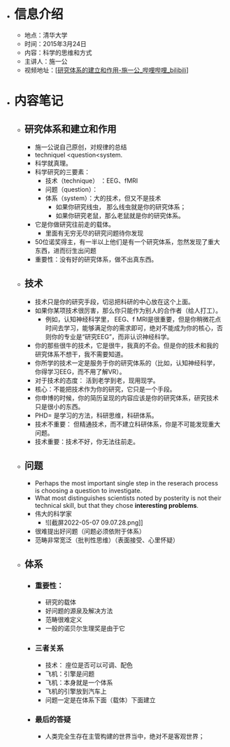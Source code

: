 - # 信息介绍
	- 地点：清华大学
	- 时间：2015年3月24日
	- 内容：科学的思维和方式
	- 主讲人：施一公
	- 视频地址：[[研究体系的建立和作用-施一公_哔哩哔哩_bilibili](https://www.bilibili.com/video/BV1D4411u78J/?spm_id_from=333.788.videocard.5)]
- # 内容笔记
	- ## 研究体系和建立和作用
		- 施一公说自己原创，对规律的总结
		- techniquel <question<system.
		- 科学就真理。
		- 科学研究的三要素：
			- 技术（technique） ：EEG、fMRI
			-  问题（question）：
			-  体系（system）：大的技术，但又不是技术
				- 如果你研究线虫， 那么线虫就是你的研究体系；
				- 如果你研究老鼠，那么老鼠就是你的研究体系。
		- 它是你做研究往前走的载体。
			- 里面有无穷无尽的研究问题待你发现
		- 50位诺奖得主，有一半以上他们是有一个研究体系，忽然发现了重大东西，进而衍生出问题
		- 重要性：没有好的研究体系，做不出真东西。
	- ## 技术
		- 技术只是你的研究手段，切忌把科研的中心放在这个上面。
		- 如果你某项技术很厉害，那么你只能作为别人的合作者（给人打工）。
			- 例如，认知神经科学里， EEG、f MRI是很重要，但是你稍微花点时间去学习，能够满足你的需求即可，绝对不能成为你的核心，否则你的专业是“研究EEG”，而非认识神经科学。
		- 你的那些很牛的技术，它是很牛，我真的不会。但是你的技术和我的研究体系不想干，我不需要知道。
		- 你所学的技术一定是服务于你的研究体系的（比如，认知神经科学，你得学习EEG，而不用了解VR）。
		- 对于技术的态度： 活到老学到老，现用现学。
		- 核心：不能把技术作为你的研究，它只是一个手段。
		- 你申博的时候，你的简历呈现的内容应该是你的研究体系，研究技术只是很小的东西。
		- PHD= 是学习的方法，科研思维，科研体系。
		- 技术不重要： 但精通技术，而不建立科研体系，你是不可能发现重大问题。
		- 技术重要：技术不好，你无法往前走。
	- ## 问题
		- Perhaps the most important single step in the reserach process is choosing a question to investigate.
		- What most distinguishes scientists noted by posterity is not their technical skill, but that they chose **interesting problems**.
		- 伟大的科学家
			- ![[截屏2022-05-07 09.07.28.png]]
		- 很难提出好问题（问题必须依附于体系）
		- 范畴非常宽泛（批判性思维）（表面接受、心里怀疑）
	- ## 体系
		- ### 重要性：
			- 研究的载体
			- 好问题的源泉及解决方法
			- 范畴很难定义 
			- 一般的诺贝尔生理奖是由于它
		- ### 三者关系
			- 技术： 座位是否可以可调、配色
			- 飞机：引擎是问题
			- 飞机：本身就是一个体系
			- 飞机的引擎放到汽车上
			- 问题一定是在体系下面（载体）下面建立
		- ### 最后的答疑
			- 人类完全生存在主管构建的世界当中，绝对不是客观世界；






